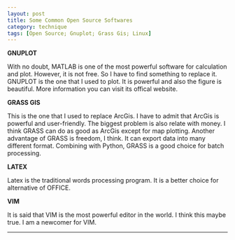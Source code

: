 ```yaml
---
layout: post
title: Some Common Open Source Softwares
category: technique
tags: [Open Source; Gnuplot; Grass Gis; Linux]
---
```


**GNUPLOT**

With no doubt, MATLAB is one of the most powerful software for calculation
and plot. However, it is not free. So I have to find something to replace
it. GNUPLOT is the one that I used to plot. It is powerful and also the figure
is beautiful. More information you can visit its offical website. 

**GRASS GIS**

This is the one that I used to replace ArcGis. I have to admit that ArcGis
is powerful and user-friendly. The biggest problem is also relate with money.
I think GRASS can do as good as ArcGis except for map plotting. Another 
advantage of GRASS is freedom, I think. It can export data into many 
different format. Combining with Python, GRASS is a good choice for batch
processing.

**LATEX**

Latex is the traditional words processing program. It is a better choice
for alternative of OFFICE.

**VIM**

It is said that VIM is the most powerful editor in the world. I think this
maybe true. I am a newcomer for VIM.

---
